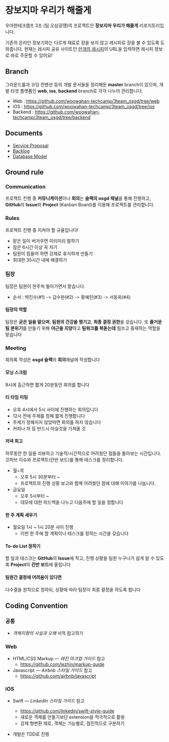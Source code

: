 # 장보지마 우리가 해줄게

우아한테크캠프 3조 (팀 오삼굉땡)의 프로젝트인 **장보지마 우리가 해줄게** 리포지토리입니다.

기존의 온라인 장보기와는 다르게 재료로 장을 보지 않고 레시피로 장을 볼 수 있도록 도와줍니다. 현재는 레시피 공유 사이트인 [만개의 레시피](http://www.10000recipe.com/)의 URL을 입력하면 레시피 정보로 바로 주문할 수 있어요!

 

## Branch

그라운드룰과 코딩 컨벤션 등의 개발 문서들을 정리해둔 **master** branch이 있으며, 개발 타겟 플랫폼인 **web**, **ios**, **backend** branch로 각각 나누어 관리합니다.

* Web : https://github.com/woowahan-techcamp/3team_osgd/tree/web
* iOS : https://github.com/woowahan-techcamp/3team_osgd/tree/ios
* Backend : https://github.com/woowahan-techcamp/3team_osgd/tree/backend


 

## Documents

* [Service Proposal](https://slack-files.com/T6F62L0DP-F6GST664B-6f92e7275d)
* [Backlog](https://docs.google.com/a/woowahan.com/spreadsheets/d/1dyxzR9sf1DLQt7YwmyywFFr-AN6VCsFfpu50yRHVUy0/edit)
* [Database Model](https://slack-files.com/T6F62L0DP-F6H30CHAR-98efbbbacd)

 


## Ground rule

### Communication

프로젝트 진행 중 **커뮤니케이션**이나 **회의**는 **슬랙의 osgd 채널**을 통해 진행하고, **GitHub**의 **Issue**와 **Project** (Kanban Board)를 이용해 프로젝트를 관리합니다.

 

### Rules

프로젝트 진행 중 지켜야 할 규율입니다!

- 맡은 일이 버거우면 미리미리 말하기
- 잠은 6시간 이상 꼭 자기
- 팀원이 힘들어 하면 강제로 휴식하게 만들기
- 최대한 35시간 내에 해결하기


 


### 팀장

팀장은 팀원이 한주씩 돌아가면서 맡습니다.

* 순서 : 박진수(#1) -> 김수완(#2) -> 황예린(#3) -> 서동욱(#4)

#### 팀장의 역할

팀장은 **굳은 일을 맡으며**, **팀원의 건강을 챙기고**, **최종 결정 권한**을 갖습니다. 또 **즐거운 팀 분위기**를 만들기 위해 **야근을 지양**하고 **팀워크를 복돋는데** 힘쓰고 중재하는 역할을 맡습니다

 

### Meeting

회의록 작성은 **osgd 슬랙**의 **회의**채널에 작성합니다

#### 모닝 스크럼

9시에 출근하면 짧게 20분동안 회의를 합니다

#### 티 타임 미팅

- 오후 4시에서 5시 사이에 진행하는 회의입니다
- 12시 전에 주제를 정해 짧게 진행합니다
- 주제가 정해지지 않았따면 회의를 하지 않습니다
- 커피나 차 등 반드시 마실것을 가져올 것



#### 저녁 회고

하루동안 한 일을 리뷰하고 기술적/시간적으로 어려웠던 점들을 돌아보는 시간입니다. 깃허브 이슈와 프로젝트(칸반 보드)를 통해 테스크를 정리합니다.

- 월~목
  - 오후 5시 30분부터 ~
  - 프로젝트의 진행 상황 보고와 함께 어려웠던 점에 대해 이야기를 나눕니다.
- 금요일
  - 오후 5시부터 ~
  - 데모에 대한 피드백을 나누고 다음주에 할 일을 정합니다



#### 한 주 계획 세우기

- 월요일 1시 ~ 1시 20분 사이 진행
  - 이번 한 주에 할 계획이나 테스크를 정하는 시간을 갖습니다



#### To-do List 정하기

할 일과 테스크는 **GitHub**의 **Issue**에 적고, 진행 상황을 팀원 누구나가 쉽게 알 수 있도록 **Project**의 **칸반 보드**에 올립니다

#### 팀원간 결정에 어려움이 있다면

다수결을 원칙으로 정하되, 상황에 따라 팀장이 최종 결정을 하도록 합니다



## Coding Convention

### 공통

* *객체지향의 사실과 오해* 서적 참고하기 

### Web

* HTML/CSS Markup — *레진 마크업 가이드* 참고
  * https://github.com/lezhin/markup-guide
* Javascript — *Airbnb 스타일 가이드* 참고
  * https://github.com/airbnb/javascript

### iOS
* Swift — *LinkedIn 스타일 가이드* 참고

  * https://github.com/linkedin/swift-style-guide
  * 새로운 객체를 만들기보단 extension을 적극적으로 활용
  * 강제 형변환 제로, 객체는 기능별로, 점진적으로 구분하기
* 개발은 TDD로 진행


 
